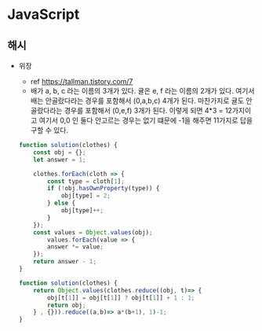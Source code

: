 # JavaScript

## 해시
* 위장
    * ref https://tallman.tistory.com/7
    * 배가 a, b, c 라는 이름의 3개가 있다.
      귤은 e, f 라는 이름의 2개가 있다.
      여기서 배는 안골랐다라는 경우를 포함해서 (0,a,b,c) 4개가 된다. 
      마찬가지로 귤도 안골랐다라는 경우를 포함해서 (0,e,f) 3개가 된다.
      이렇게 되면 4*3 =  12가지이고 여기서 0,0 인 둘다 안고르는 경우는 없기 떄문에 -1을 해주면 11가지로 답을 구할 수 있다.
      
    ```javascript
    function solution(clothes) {
        const obj = {};
        let answer = 1;
    
        clothes.forEach(cloth => {
            const type = cloth[1];
            if (!obj.hasOwnProperty(type)) {
                obj[type] = 2;
            } else {
                obj[type]++;
            }
        });
        const values = Object.values(obj);
            values.forEach(value => {
            answer *= value;
        });     
        return answer - 1;
    }
    ```
    ```javascript
    function solution(clothes) {
        return Object.values(clothes.reduce((obj, t)=> {
            obj[t[1]] = obj[t[1]] ? obj[t[1]] + 1 : 1;
            return obj;
        } , {})).reduce((a,b)=> a*(b+1), 1)-1;    
    }
    ```